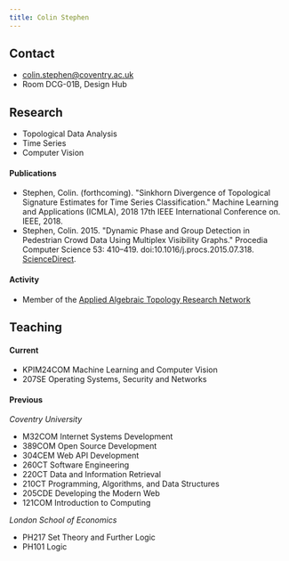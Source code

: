 ```yaml
---
title: Colin Stephen
---
```


## Contact

- [colin.stephen@coventry.ac.uk](mailto:colin.stephen@coventry.ac.uk)
- Room DCG-01B, Design Hub

## Research

- Topological Data Analysis
- Time Series
- Computer Vision

#### Publications

- Stephen, Colin. (forthcoming). "Sinkhorn Divergence of Topological Signature Estimates for Time Series Classification." Machine Learning and Applications (ICMLA), 2018 17th IEEE International Conference on. IEEE, 2018. 
- Stephen, Colin. 2015. "Dynamic Phase and Group Detection in Pedestrian Crowd Data Using Multiplex Visibility Graphs." Procedia Computer Science 53: 410–419. doi:10.1016/j.procs.2015.07.318. [ScienceDirect](http://www.sciencedirect.com/science/article/pii/S1877050915018219).

#### Activity

- Member of the [Applied Algebraic Topology Research Network](https://topology.ima.umn.edu/)

## Teaching

#### Current

- KPIM24COM Machine Learning and Computer Vision
- 207SE Operating Systems, Security and Networks

#### Previous

*Coventry University*

- M32COM Internet Systems Development
- 389COM Open Source Development
- 304CEM Web API Development
- 260CT Software Engineering
- 220CT Data and Information Retrieval
- 210CT Programming, Algorithms, and Data Structures
- 205CDE Developing the Modern Web
- 121COM Introduction to Computing

*London School of Economics*

- PH217 Set Theory and Further Logic
- PH101 Logic

